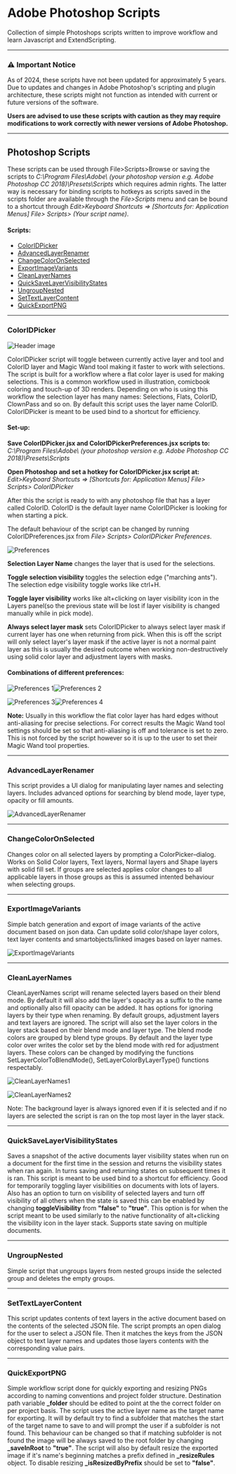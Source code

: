 # Adobe Photoshop Scripts

Collection of simple Photoshops scripts written to improve workflow and learn Javascript and ExtendScripting.

---
### ⚠️ Important Notice

As of 2024, these scripts have not been updated for approximately 5 years. Due to updates and changes in Adobe Photoshop's scripting and plugin architecture, these scripts might not function as intended with current or future versions of the software.

**Users are advised to use these scripts with caution as they may require modifications to work correctly with newer versions of Adobe Photoshop.**

---

## Photoshop Scripts

These scripts can be used through File>Scripts>Browse or saving the scripts to *C:\Program Files\Adobe\ (your photoshop version e.g. Adobe Photoshop CC 2018)\Presets\Scripts* which requires admin rights.
The latter way is necessary for binding scripts to hotkeys as scripts saved in the scripts folder are available through the *File>Scripts* menu and can be bound to a shortcut through *Edit>Keyboard Shortcuts => [Shortcuts for: Application Menus] File> Scripts> (Your script name)*.

#### Scripts:
* [ColorIDPicker](#ColorIDPicker)
* [AdvancedLayerRenamer](#AdvancedLayerRenamer)
* [ChangeColorOnSelected](#ChangeColorOnSelected)
* [ExportImageVariants](#ExportImageVariants)
* [CleanLayerNames](#CleanLayerNames)
* [QuickSaveLayerVisibilityStates](#QuickSaveLayerVisibilityStates)
* [UngroupNested](#UngroupNested)
* [SetTextLayerContent](#SetTextLayerContent)
* [QuickExportPNG](#QuickExportPNG)

---

### ColorIDPicker

![Header image](https://github.com/korintic/AdobePhotoshopScripts/blob/master/Images/ColorIDPicker.png "Header image")


ColorIDPicker script will toggle between currently active layer and tool and ColorID layer and Magic Wand tool making it faster to work with selections.
The script is built for a workflow where a flat color layer is used for making selections.
This is a common workflow used in illustration, comicbook coloring and touch-up of 3D renders.
Depending on who is using this workflow the selection layer has many names: Selections, Flats, ColorID, ClownPass and so on.
By default this script uses the layer name ColorID.
ColorIDPicker is meant to be used bind to a shortcut for efficiency.

#### Set-up:
**Save ColorIDPicker.jsx and ColorIDPickerPreferences.jsx scripts to:**  
*C:\Program Files\Adobe\ (your photoshop version e.g. Adobe Photoshop CC 2018)\Presets\Scripts*

**Open Photoshop and set a hotkey for ColorIDPicker.jsx script at:**  
*Edit>Keyboard Shortcuts => [Shortcuts for: Application Menus] File> Scripts> ColorIDPicker*

After this the script is ready to with any photoshop file that has a layer called ColorID.
ColorID is the default layer name ColorIDPicker is looking for when starting a pick.

The default behaviour of the script can be changed by running ColorIDPreferences.jsx from *File> Scripts> ColorIDPicker Preferences*.

![Preferences](https://github.com/korintic/AdobePhotoshopScripts/blob/master/Images/ColorIDPickerPreferences.png "Preferences")

**Selection Layer Name** changes the layer that is used for the selections.

**Toggle selection visibility** toggles the selection edge ("marching ants").
The selection edge visibility toggle works like ctrl+H.

**Toggle layer visibility** works like alt+clicking on layer visibility icon in the Layers panel(so the previous state will be lost if layer visibility is changed manually while in pick mode).

**Always select layer mask** sets ColorIDPicker to always select layer mask if current layer has one when returning from pick.
When this is off the script will only select layer's layer mask if the active layer is not a normal paint layer as this is usually the desired outcome when working non-destructively using solid color layer and adjustment layers with masks.

#### Combinations of different preferences:

![Preferences 1](https://github.com/korintic/AdobePhotoshopScripts/blob/master/Images/ColorIDPickerPreferences1.gif "Preferences 1")![Preferences 2](https://github.com/korintic/AdobePhotoshopScripts/blob/master/Images/ColorIDPickerPreferences2.gif "Preferences 2")

![Preferences 3](https://github.com/korintic/AdobePhotoshopScripts/blob/master/Images/ColorIDPickerPreferences3.gif "Preferences 3")![Preferences 4](https://github.com/korintic/AdobePhotoshopScripts/blob/master/Images/ColorIDPickerPreferences4.gif "Preferences 4")

**Note:**
Usually in this workflow the flat color layer has hard edges without anti-aliasing for precise selections. 
For correct results the Magic Wand tool settings should be set so that anti-aliasing is off and tolerance is set to zero.
This is not forced by the script however so it is up to the user to set their Magic Wand tool properties.

---

### AdvancedLayerRenamer

This script provides a UI dialog for manipulating layer names and selecting layers. Includes advanced options for searching by blend mode, layer type, opacity or fill amounts.

![AdvancedLayerRenamer](https://github.com/korintic/AdobePhotoshopScripts/blob/master/Images/AdvancedLayerRenamer.png "AdvancedLayerRenamer")


---

### ChangeColorOnSelected

Changes color on all selected layers by prompting a ColorPicker–dialog. Works on Solid Color layers, Text layers, Normal layers and Shape layers with solid fill set.
If groups are selected applies color changes to all applicable layers in those groups as this is assumed intented behaviour when selecting groups.

---

### ExportImageVariants

Simple batch generation and export of image variants of the active document based on json data. Can update solid color/shape layer colors, text layer contents and smartobjects/linked images based on layer names.

![ExportImageVariants](https://github.com/korintic/AdobePhotoshopScripts/blob/master/Images/ExportImageVariants.png "ExportImageVariants")

---

### CleanLayerNames

CleanLayerNames script will rename selected layers based on their blend mode. By default it will also add the layer's opacity as a suffix to the name and optionally also fill opacity can be added. 
It has options for ignoring layers by their type when renaming.
By default groups, adjustment layers and text layers are ignored.
The script will also set the layer colors in the layer stack based on their blend mode and layer type. The blend mode colors are grouped by blend type groups. By default and the layer type color over writes the color set by the blend mode with red for adjustment layers. These colors can be changed by modifying the functions SetLayerColorToBlendMode(), SetLayerColorByLayerType() functions respectably.

![CleanLayerNames1](https://github.com/korintic/AdobePhotoshopScripts/blob/master/Images/CleanLayerNames1.png "CleanLayerNames1")

![CleanLayerNames2](https://github.com/korintic/AdobePhotoshopScripts/blob/master/Images/CleanLayerNames2.png "CleanLayerNames2")

Note: The background layer is always ignored even if it is selected and if no layers are selected the script is ran on the top most layer in the layer stack.

---

### QuickSaveLayerVisibilityStates

Saves a snapshot of the active documents layer visibility states when run on a document for the first time in the session and returns the visibility states when ran again. In turns saving and returning states on subsequent times it is ran. This script is meant to be used bind to a shortcut for efficiency. Good for temporarily toggling layer visibilities on documents with lots of layers. Also has an option to turn on visibility of selected layers and turn off visibility of all others when the state is saved this can be enabled by changing **toggleVisibility** from **"false"** to **"true"**. This option is for when the script meant to be used similarly to the native functionality of alt+clicking the visibility icon in the layer stack. Supports state saving on multiple documents.

---

### UngroupNested

Simple script that ungroups layers from nested groups inside the selected group and deletes the empty groups.

---

### SetTextLayerContent

This script updates contents of text layers in the active document based on the contents of the selected JSON file. The script prompts an open dialog for the user to select a JSON file. Then it matches the keys from the JSON object to text layer names and updates those layers contents with the corresponding value pairs.

---

### QuickExportPNG

Simple workflow script done for quickly exporting and resizing PNGs according to naming conventions and project folder structure.
Destination path variable **_folder** should be edited to point at the the correct folder on per project basis.
The script uses the active layer name as the target name for exporting. It will by default try to find a subfolder that matches the start of the target name to save to and will prompt the user if a subfolder is not found. This behaviour can be changed so that if matching subfolder is not found the image will be always saved to the root folder by changing **_saveInRoot** to **"true"**. The script will also by default resize the exported image if it's name's beginning matches a prefix defined in **_resizeRules** object. To disable resizing **_isResizedByPrefix** should be set to **"false"**.
